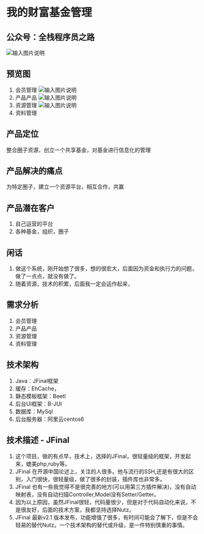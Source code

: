 # 我的财富基金管理

## 公众号：全栈程序员之路
![输入图片说明](https://mp.weixin.qq.com/mp/qrcode?scene=10000004&size=102&__biz=MzIzMTE0NTE5Mg==&mid=2651421365&idx=1&sn=ec2b310f1888fca3560ba504af0077f5&send_time= "在这里输入图片标题")

## 预览图
1. 会员管理
![输入图片说明](https://git.oschina.net/uploads/images/2017/0715/222829_0b56947c_3018.png "在这里输入图片标题")
2. 产品产品
![输入图片说明](https://git.oschina.net/uploads/images/2017/0715/222841_5b48857c_3018.png "在这里输入图片标题")
3. 资源管理
![输入图片说明](https://git.oschina.net/uploads/images/2017/0715/222847_8c396be8_3018.png "在这里输入图片标题")
4. 资料管理


## 产品定位
整合圈子资源，创立一个共享基金，对基金进行信息化的管理

## 产品解决的痛点
为特定圈子，建立一个资源平台，相互合作，共赢

## 产品潜在客户
1. 自己运营的平台
2. 各种基金，组织，圈子

## 闲话
1. 做这个系统，刚开始想了很多，想的很宏大，后面因为资金和执行力的问题，做了一点点，就没有做了。
2. 随着资源，技术的积累，后面我一定会运作起来，

## 需求分析
1. 会员管理
2. 产品产品
3. 资源管理
4. 资料管理

## 技术架构
1. Java：JFinal框架
2. 缓存：EhCache，
3. 静态模板框架：Beetl
4. 后台UI框架：B-JUI
5. 数据库：MySql
6. 后台服务器：阿里云centos6

## 技术描述 - JFinal
1. 这个项目，做的有点早，技术上，选择的JFinal，很轻量级的框架，开发起来，媲美php,ruby等。
2. JFinal 在开源中国论述上，关注的人很多。他与流行的SSH,还是有很大的区别，入门很快，很轻量级，做了很多的封装，插件库也非常多。
3. JFinal 也有一些我觉得不是很完善的地方(可以用第三方插件解决)，没有自动映射表，没有自动扫描Controller,Model没有Setter/Getter。
4. 因为以上原因，虽然JFinal很轻，代码量很少，但是对于代码自动化来说，不是很友好，后面的技术方案，我都坚持选择Nutz。
5. JFinal 最新v2.1 版本发布，功能增强了很多，有时间可能会了解下，但是不会轻易的替代Nutz。一个技术架构的替代或升级，是一件特别慎重的事情。
